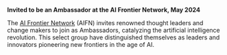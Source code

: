 **Invited to be an Ambassador at the AI Frontier Network, May 2024**

The [AI Frontier Network](https://aifn.co) (AIFN) invites renowned thought leaders and change makers to join as Ambassadors, catalyzing the artificial intelligence revolution. This select group have distinguished themselves as leaders and innovators pioneering new frontiers in the age of AI.
